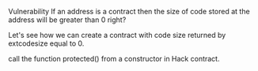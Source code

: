 Vulnerability
If an address is a contract then the size of code stored at the address will be greater than 0 right?

Let's see how we can create a contract with code size returned by extcodesize equal to 0.


call the function protected() from a constructor in Hack contract.
